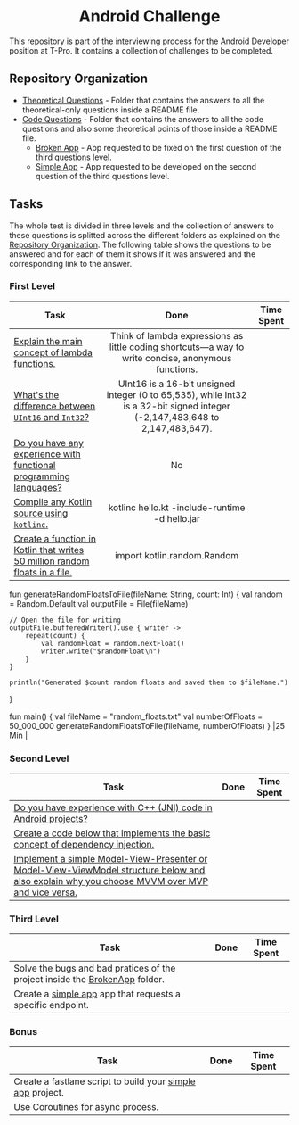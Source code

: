 <h1 align="center">Android Challenge</h1>

This repository is part of the interviewing process for the Android Developer position at T-Pro. It contains a collection of challenges to be completed.

## Repository Organization

- [Theoretical Questions](https://github.com/mouryaavadhesh/android-challenge-tpro-avadhesh/blob/master/README.md) - Folder that contains the answers to all the theoretical-only questions inside a README file.
- [Code Questions](https://github.com/T-Pro/android-challenge-elena/tree/master/Code%20Questions) - Folder that contains the answers to all the code questions and also some theoretical points of those inside a README file.
  - [Broken App](https://github.com/mouryaavadhesh/android-challenge-tpro-avadhesh/tree/master/Code%20Questions/BrokenApp) - App requested to be fixed on the first question of the third questions level.
  - [Simple App](hhttps://github.com/mouryaavadhesh/android-challenge-tpro-avadhesh/tree/master/Code%20Questions/SimpleApp) - App requested to be developed on the second question of the third questions level.

## Tasks

The whole test is divided in three levels and the collection of answers to these questions is splitted across the different folders as explained on the [Repository Organization](#repository-organization). The following table shows the questions to be answered and for each of them it shows if it was answered and the corresponding link to the answer.

### First Level

| Task |                                                                Done                                                                 | Time Spent |
| ----------- |:-----------------------------------------------------------------------------------------------------------------------------------:| :-: |
| [Explain the main concept of lambda functions.](https://github.com/mouryaavadhesh/android-challenge-tpro-avadhesh/blob/master/README.md) |                 Think of lambda expressions as little coding shortcuts—a way to write concise, anonymous functions.                 | |
| [What's the difference between `UInt16` and `Int32`?](https://github.com/mouryaavadhesh/android-challenge-tpro-avadhesh/blob/master/README.md) |    UInt16 is a 16-bit unsigned integer (0 to 65,535), while Int32 is a 32-bit signed integer (-2,147,483,648 to 2,147,483,647).     | |
| [Do you have any experience with functional programming languages?](https://github.com/mouryaavadhesh/android-challenge-tpro-avadhesh/blob/master/README.md) |                                                                 No                                                                  | |
| [Compile any Kotlin source using `kotlinc`.](https://github.com/mouryaavadhesh/android-challenge-tpro-avadhesh/blob/master/Code%20Questions/README.md) |                                           kotlinc hello.kt -include-runtime -d hello.jar                                            | |
| [Create a function in Kotlin that writes 50 million random floats in a file.](https://github.com/mouryaavadhesh/android-challenge-tpro-avadhesh/blob/master/Code%20Questions/README.md) |                                                        import kotlin.random.Random

fun generateRandomFloatsToFile(fileName: String, count: Int) {
val random = Random.Default
val outputFile = File(fileName)

    // Open the file for writing
    outputFile.bufferedWriter().use { writer ->
        repeat(count) {
            val randomFloat = random.nextFloat()
            writer.write("$randomFloat\n")
        }
    }

    println("Generated $count random floats and saved them to $fileName.")
}

fun main() {
val fileName = "random_floats.txt"
val numberOfFloats = 50_000_000
generateRandomFloatsToFile(fileName, numberOfFloats)
}                                                         |25 Min |
  
### Second Level

| Task | Done | Time Spent |
| ----------- | :-: | :-: |
| [Do you have experience with C++ (JNI) code in Android projects?](https://github.com/mouryaavadhesh/android-challenge-tpro-avadhesh/blob/master/Theoretical%20Questions/README.md) |   | |
| [Create a code below that implements the basic concept of dependency injection.](https://github.com/mouryaavadhesh/android-challenge-tpro-avadhesh/blob/master/Code%20Questions/README.md) |   | |
| [Implement a simple Model-View-Presenter or Model-View-ViewModel structure below and also explain why you choose MVVM over MVP and vice versa.](https://github.com/mouryaavadhesh/android-challenge-tpro-avadhesh/blob/master/Code%20Questions/README.md) |   | |

### Third Level

| Task | Done | Time Spent |
| ----------- | :-: | :-: |
| Solve the bugs and bad pratices of the project inside the [BrokenApp](https://github.com/mouryaavadhesh/android-challenge-tpro-avadhesh/tree/master/Code%20Questions/BrokenApp) folder. |   | |
| Create a [simple app](hhttps://github.com/mouryaavadhesh/android-challenge-tpro-avadhesh/tree/master/Code%20Questions/SimpleApp) app that requests a specific endpoint. |   | |

### Bonus

| Task | Done | Time Spent |
| ----------- | :-: | :-: |
| Create a fastlane script to build your [simple app](hhttps://github.com/mouryaavadhesh/android-challenge-tpro-avadhesh/tree/master/Code%20Questions/SimpleApp) project. |   | |
| Use Coroutines for async process. |   | |

